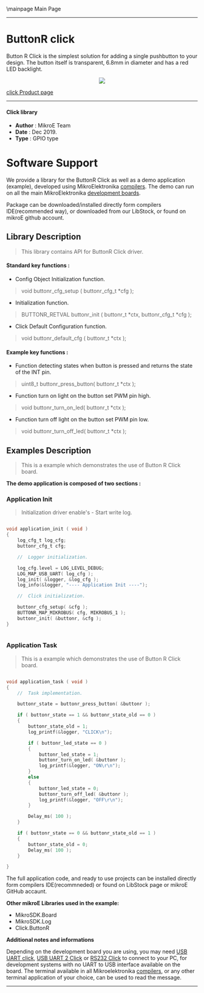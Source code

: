 \mainpage Main Page
 
 

---
# ButtonR click

Button R Click is the simplest solution for adding a single pushbutton to your design. The button itself is transparent, 6.8mm in diameter and has a red LED backlight.

<p align="center">
  <img src="@{CLICK_IMAGE_LINK}">
</p>

[click Product page](<https://www.mikroe.com/button-r-click>)

---


#### Click library 

- **Author**        : MikroE Team
- **Date**          : Dec 2019.
- **Type**          : GPIO type


# Software Support

We provide a library for the ButtonR Click 
as well as a demo application (example), developed using MikroElektronika 
[compilers](http://shop.mikroe.com/compilers). 
The demo can run on all the main MikroElektronika [development boards](http://shop.mikroe.com/development-boards).

Package can be downloaded/installed directly form compilers IDE(recommended way), or downloaded from our LibStock, or found on mikroE github account. 

## Library Description

> This library contains API for ButtonR Click driver.

#### Standard key functions :

- Config Object Initialization function.
> void buttonr_cfg_setup ( buttonr_cfg_t *cfg ); 
 
- Initialization function.
> BUTTONR_RETVAL buttonr_init ( buttonr_t *ctx, buttonr_cfg_t *cfg );

- Click Default Configuration function.
> void buttonr_default_cfg ( buttonr_t *ctx );


#### Example key functions :

- Function detecting states when button is pressed and returns the state of the INT pin.
> uint8_t buttonr_press_button( buttonr_t *ctx );
 
- Function turn on light on the button set PWM pin high.
> void buttonr_turn_on_led( buttonr_t *ctx );

- Function turn off light on the button set PWM pin low.
> void buttonr_turn_off_led( buttonr_t *ctx );

## Examples Description

> This is a example which demonstrates the use of Button R Click board.

**The demo application is composed of two sections :**

### Application Init 

> Initialization driver enable's - Start write log.

```c

void application_init ( void )
{
    log_cfg_t log_cfg;
    buttonr_cfg_t cfg;

    //  Logger initialization.

    log_cfg.level = LOG_LEVEL_DEBUG;
    LOG_MAP_USB_UART( log_cfg );
    log_init( &logger, &log_cfg );
    log_info(&logger, "---- Application Init ----");

    //  Click initialization.

    buttonr_cfg_setup( &cfg );
    BUTTONR_MAP_MIKROBUS( cfg, MIKROBUS_1 );
    buttonr_init( &buttonr, &cfg );
}
  
```

### Application Task

> This is a example which demonstrates the use of Button R Click board.

```c

void application_task ( void )
{
    //  Task implementation.

    buttonr_state = buttonr_press_button( &buttonr );

    if ( buttonr_state == 1 && buttonr_state_old == 0 )
    {
        buttonr_state_old = 1;
        log_printf(&logger, "CLICK\n");

        if ( buttonr_led_state == 0 )
        {
            buttonr_led_state = 1;
            buttonr_turn_on_led( &buttonr );
            log_printf(&logger, "ON\r\n");
        }
        else
        {
            buttonr_led_state = 0;
            buttonr_turn_off_led( &buttonr );
            log_printf(&logger, "OFF\r\n");
        }

        Delay_ms( 100 );
    }

    if ( buttonr_state == 0 && buttonr_state_old == 1 )
    {
        buttonr_state_old = 0;
        Delay_ms( 100 );
    }

}

```

The full application code, and ready to use projects can be  installed directly form compilers IDE(recommneded) or found on LibStock page or mikroE GitHub accaunt.

**Other mikroE Libraries used in the example:** 

- MikroSDK.Board
- MikroSDK.Log
- Click.ButtonR

**Additional notes and informations**

Depending on the development board you are using, you may need 
[USB UART click](http://shop.mikroe.com/usb-uart-click), 
[USB UART 2 Click](http://shop.mikroe.com/usb-uart-2-click) or 
[RS232 Click](http://shop.mikroe.com/rs232-click) to connect to your PC, for 
development systems with no UART to USB interface available on the board. The 
terminal available in all Mikroelektronika 
[compilers](http://shop.mikroe.com/compilers), or any other terminal application 
of your choice, can be used to read the message.



---
